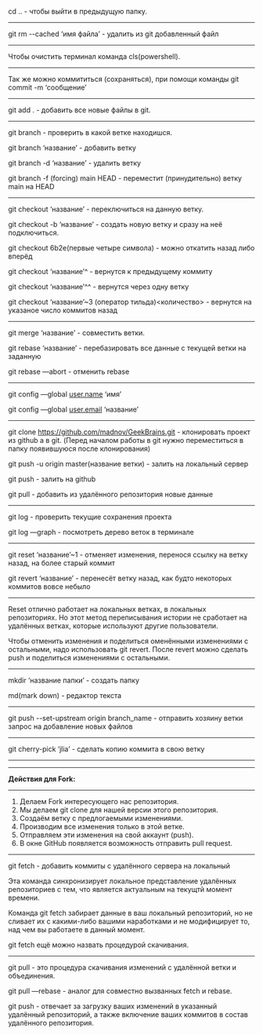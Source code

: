 cd .. - чтобы выйти в предыдущую папку.

---

git rm --cached ‘имя файла’ - удалить из git добавленный файл 

---

Чтобы очистить терминал команда cls(powershell).

---

Так же можно коммититься (сохраняться), при помощи команды git commit -m ‘сообщение’

---

git add . -  добавить все новые файлы в git.

---

git branch - проверить в какой ветке находишся.

git branch ‘название’ - добавить ветку 

git branch -d ‘название’ - удалить ветку

git branch -f (forcing) main HEAD - переместит (принудительно) ветку main на HEAD

---

git checkout ‘название’ - переключиться на данную ветку.

git checkout -b ‘название’ - создать новую ветку и сразу на неё подключиться.

git checkout 6b2e(первые четыре символа) - можно откатить назад либо вперёд

git checkout ‘название’^ - вернутся к предыдущему коммиту

git checkout ‘название’^^ - вернутся через  одну ветку

git checkout ‘название’~3 (оператор тильда)<количество> - вернутся на указаное число коммитов назад 

---

git merge ‘название’ - совместить ветки.

git rebase ‘название’ - перебазировать все данные с текущей ветки на заданную

git rebase —abort - отменить rebase

---

git config —global [user.name](http://user.name) ‘имя’

git config —global [user.email](http://user.email) ‘название’

---

git clone https://github.com/madnov/GeekBrains.git - клонировать проект из github a в git. (Перед началом работы в git нужно переместиться в папку появившуюся после клонирования)

git push -u origin master(название ветки) - залить на локальный сервер

git push - залить на github

git pull - добавить из удалённого репозитория новые данные

---

git log - проверить текущие сохранения проекта

git log —graph - посмотреть дерево веток в терминале

---

git reset ‘название’~1 - отменяет изменения, перенося ссылку на ветку назад, на более старый коммит

git revert ‘название’ - перенесёт ветку назад, как будто некоторых коммитов вовсе небыло

---

Reset отлично работает на локальных ветках, в локальных репозиториях. Но этот метод переписывания истории не сработает на удалённых ветках, которые используют другие пользователи.

Чтобы отменить изменения и поделиться оменёнными изменениями с остальными, надо использовать git revert. После revert можно сделать push и поделиться изменениями с остальными.

---

mkdir ‘название папки’ - создать папку

md(mark down) - редактор текста 

---

git push --set-upstream origin branch_name - отправить хозяину ветки запрос на добавление новых файлов

---

git cherry-pick ‘jlia’ - сделать копию коммита в свою ветку

---
---

**Действия для Fork:**

---

1. Делаем Fork интересующего нас репозитория.
2. Мы делаем git clone для нашей версии этого репозитория.
3. Создаём ветку с предлогаемыми изменениями.
4. Производим все изменения только в этой ветке.
5. Отправляем эти изменения на свой аккаунт (push).
6. В окне GitHub появляется возможность отправить pull request.

---

git fetch - добавить коммиты с удалённого сервера на локальный

Эта команда синхронизирует локальное представление удалённых репозиториев с тем, что является актуальным на текущтй момент времени.

Команда git fetch забирает данные в ваш локальный репозиторий, но не сливает их с какими-либо вашими наработками и не модифицирует то, над чем вы работаете в данный момент. 

git fetch  ещё можно назвать процедурой скачивания.

---

git pull - это процедура скачивания изменений с удалённой ветки и объединения.

git pull —rebase - аналог для совместно вызванных fetch и rebase.

git push - отвечает за загрузку ваших изменений в указанный удалённый репозиторий, а также включение ваших коммитов в состав удалённого репозитория.
